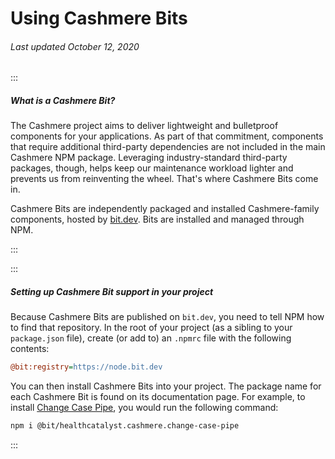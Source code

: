 # Using Cashmere Bits

###### Last updated October 12, 2020

:::

##### What is a Cashmere Bit?

The Cashmere project aims to deliver lightweight and bulletproof components for your applications.
As part of that commitment, components that require additional third-party dependencies are not
included in the main Cashmere NPM package. Leveraging industry-standard third-party packages, though,
helps keep our maintenance workload lighter and prevents us from reinventing the wheel. That's where
Cashmere Bits come in.

Cashmere Bits are independently packaged and installed Cashmere-family components, hosted by
[bit.dev](https://bit.dev/healthcatalyst/cashmere). Bits are installed and managed through NPM.

:::

:::

##### Setting up Cashmere Bit support in your project

Because Cashmere Bits are published on `bit.dev`, you need to tell NPM how to find that repository.
In the root of your project (as a sibling to your `package.json` file), create (or add to) an `.npmrc`
file with the following contents:

```ini
@bit:registry=https://node.bit.dev
```

You can then install Cashmere Bits into your project. The package name for each Cashmere Bit is found
on its documentation page. For example, to install [Change Case Pipe](../bits/change-case-pipe), you
would run the following command:

```bash
npm i @bit/healthcatalyst.cashmere.change-case-pipe
```
:::
